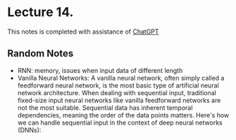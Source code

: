 # Lecture 14. 

This notes is completed with assistance of [ChatGPT](https://chat.openai.com/c/e37f2c38-a8bd-49b6-ad32-65aadbb10dda)

## Random Notes
- RNN: memory, issues when input data of different length
- Vanilla Neural Networks: A vanilla neural network, often simply called a feedforward neural network, is the most basic type of artificial neural network architecture. When dealing with sequential input, traditional fixed-size input neural networks like vanilla feedforward networks are not the most suitable. Sequential data has inherent temporal dependencies, meaning the order of the data points matters. Here's how we can handle sequential input in the context of deep neural networks (DNNs):




